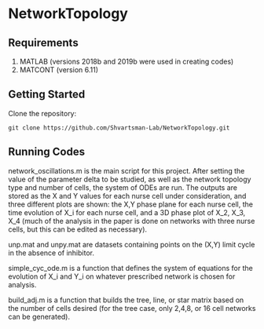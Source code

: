# NetworkTopology

## Requirements

1. MATLAB (versions 2018b and 2019b were used in creating codes)
2. MATCONT (version 6.11)

## Getting Started

Clone the repository:
    
    git clone https://github.com/Shvartsman-Lab/NetworkTopology.git
    
## Running Codes

network_oscillations.m is the main script for this project.  After setting the value of the parameter delta to be studied, as well as the network topology type and number of cells, the system of ODEs are run.  The outputs are stored as the X and Y values for each nurse cell under consideration, and three different plots are shown: the X,Y phase plane for each nurse cell, the time evolution of X_i for each nurse cell, and a 3D phase plot of X_2, X_3, X_4 (much of the analysis in the paper is done on networks with three nurse cells, but this can be edited as necessary).

unp.mat and unpy.mat are datasets containing points on the (X,Y) limit cycle in the absence of inhibitor.

simple_cyc_ode.m is a function that defines the system of equations for the evolution of X_i and Y_i on whatever prescribed network is chosen for analysis.

build_adj.m is a function that builds the tree, line, or star matrix based on the number of cells desired (for the tree case, only 2,4,8, or 16 cell networks can be generated).
